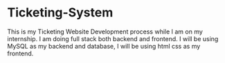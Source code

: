 # Ticketing-System
This is my Ticketing Website Development process while I am on my internship. I am doing full stack both backend and frontend. I will be using MySQL as my backend and database, I will be using html css as my frontend.
